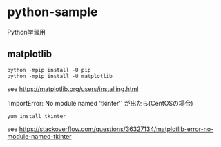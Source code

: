 # python-sample
Python学習用

## matplotlib
```
python -mpip install -U pip
python -mpip install -U matplotlib
```
see
https://matplotlib.org/users/installing.html

'ImportError: No module named 'tkinter'' が出たら(CentOSの場合)

```
yum install tkinter
```

see
https://stackoverflow.com/questions/36327134/matplotlib-error-no-module-named-tkinter

